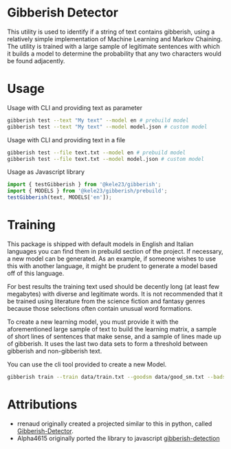 # Gibberish Detector

This utility is used to identify if a string of text contains gibberish, using a relatively simple implementation of Machine Learning and Markov Chaining. The utility is trained with a large sample of legitimate sentences with which it builds a model to determine the probability that any two characters would be found adjacently.

# Usage

Usage with CLI and providing text as parameter
```bash
gibberish test --text "My text" --model en # prebuild model
gibberish test --text "My text" --model model.json # custom model
```

Usage with CLI and providing text in a file
```bash
gibberish test --file text.txt --model en # prebuild model
gibberish test --file text.txt --model model.json # custom model
```

Usage as Javascript library
```javascript
import { testGibberish } from '@kele23/gibberish';
import { MODELS } from '@kele23/gibberish/prebuild';
testGibberish(text, MODELS['en']);
```

# Training

This package is shipped with default models in English and Italian languages you can find them in prebuild section of the project. If necessary, a new model can be generated. As an example, if someone wishes to use this with another language, it might be prudent to generate a model based off of this language.

For best results the training text used should be decently long (at least few megabytes) with diverse and legitimate words. It is not recommended that it be trained using literature from the science fiction and fantasy genres because those selections often contain unusual word formations.

To create a new learning model, you must provide it with the aforementioned large sample of text to build the learning matrix, a sample of short lines of sentences that make sense, and a sample of lines made up of gibberish. It uses the last two data sets to form a threshold between gibberish and non-gibberish text.

You can use the cli tool provided to create a new Model.

```bash
gibberish train --train data/train.txt --goodsm data/good_sm.txt --badsm data/bad_sm.txt --target model.json              
```


# Attributions
 * rrenaud originally created a projected similar to this in python, called [Gibberish-Detector](https://github.com/rrenaud/Gibberish-Detector).
 * Alpha4615 originally ported the library to javascript [gibberish-detection](https://github.com/Alpha4615/gibberish-detection)